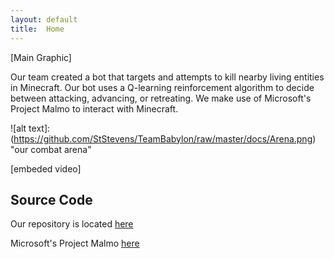 ```yaml
---
layout: default
title:  Home
---
```

[Main Graphic]

Our team created a bot that targets and attempts to kill nearby living entities in Minecraft. Our bot uses a Q-learning reinforcement algorithm to decide between attacking, advancing, or retreating. We make use of Microsoft's Project Malmo to interact with Minecraft.

![alt text]:(https://github.com/StStevens/TeamBabylon/raw/master/docs/Arena.png) "our combat arena"

[embeded video]

## Source Code

Our repository is located [here](https://github.com/StStevens/TeamBabylon)

Microsoft's Project Malmo [here](https://github.com/Microsoft/malmo)

